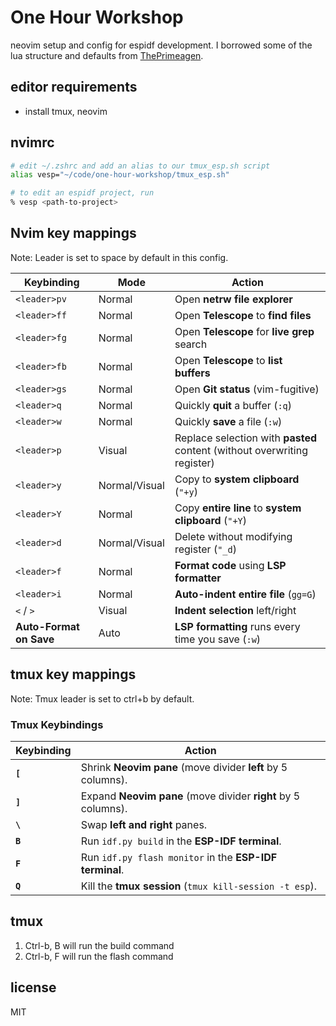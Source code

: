 # One Hour Workshop

neovim setup and config for espidf development.  I borrowed some of the lua structure and defaults from [ThePrimeagen](https://github.com/ThePrimeagen).

## editor requirements

- install tmux, neovim

## nvimrc

```bash
# edit ~/.zshrc and add an alias to our tmux_esp.sh script
alias vesp="~/code/one-hour-workshop/tmux_esp.sh"

# to edit an espidf project, run
% vesp <path-to-project>
```

## Nvim key mappings

Note: Leader is set to space by default in this config.

| **Keybinding** | **Mode** | **Action** |
| --- | --- | --- |
| `<leader>pv` | Normal | Open **netrw file explorer** |
| `<leader>ff` | Normal | Open **Telescope** to **find files** |
| `<leader>fg` | Normal | Open **Telescope** for **live grep** search |
| `<leader>fb` | Normal | Open **Telescope** to **list buffers** |
| `<leader>gs` | Normal | Open **Git status** (vim-fugitive) |
| `<leader>q` | Normal | Quickly **quit** a buffer (`:q`) |
| `<leader>w` | Normal | Quickly **save** a file (`:w`) |
| `<leader>p` | Visual | Replace selection with **pasted** content (without overwriting register) |
| `<leader>y` | Normal/Visual | Copy to **system clipboard** (`"+y`) |
| `<leader>Y` | Normal | Copy **entire line** to **system clipboard** (`"+Y`) |
| `<leader>d` | Normal/Visual | Delete without modifying register (`"_d`) |
| `<leader>f` | Normal | **Format code** using **LSP formatter** |
| `<leader>i` | Normal | **Auto-indent entire file** (`gg=G`) |
| `<` / `>` | Visual | **Indent selection** left/right |
| **Auto-Format on Save** | Auto | **LSP formatting** runs every time you save (`:w`) |

## tmux key mappings

Note: Tmux leader is set to ctrl+b by default.

### **Tmux Keybindings**

| **Keybinding** | **Action** |
| --- | --- |
| **`[`** | Shrink **Neovim pane** (move divider **left** by 5 columns). |
| **`]`** | Expand **Neovim pane** (move divider **right** by 5 columns). |
| **`\`** | Swap **left and right** panes. |
| **`B`** | Run `idf.py build` in the **ESP-IDF terminal**. |
| **`F`** | Run `idf.py flash monitor` in the **ESP-IDF terminal**. |
| **`Q`** | Kill the **tmux session** (`tmux kill-session -t esp`). |

## tmux

1. Ctrl-b, B will run the build command
2. Ctrl-b, F will run the flash command


## license

MIT
